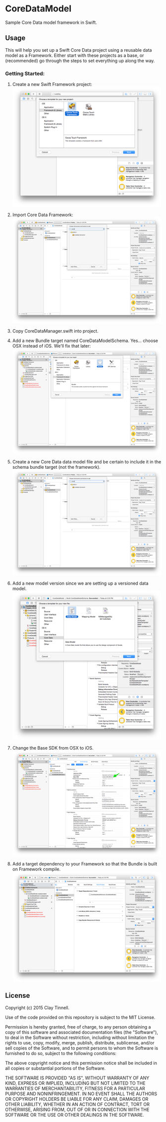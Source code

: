 # CoreDataModel
Sample Core Data model framework in Swift.

## Usage
This will help you set up a Swift Core Data project using a reusable data model as a Framework. 
Either start with these projects as a base, or (recommended) go through the steps to set everything up along the way.

### Getting Started:

1. Create a new Swift Framework project:
![create](Documentation/CreateFramework.png "Create Project")

2. Import Core Data Framework:
![import](Documentation/ImportCoreData.png "Import Core Data")

3. Copy CoreDataManager.swift into project.

4. Add a new Bundle target named CoreDataModelSchema. Yes... choose OSX instead of iOS.  We'll fix that later:
![bundle](Documentation/AddBundleForSchema.png "Add Bundle Target")

5. Create a new Core Data data model file and be certain to include it in the schema bundle target (not the framework).
![addSchemaFile](Documentation/ImportCoreData.png "Add Data Model File")

6. Add a new model version since we are setting up a versioned data model.
![version](Documentation/NewDataModel.png "Add Model Version")

7. Change the Base SDK from OSX to iOS.
![baseSDK](Documentation/ChangeBaseSDK.png "Change Base SDK")

8. Add a target dependency to your Framework so that the Bundle is built on Framework compile.
![target](Documentation/AddTargetDependency.png "Add Target Dependency")

## License
Copyright (c) 2015 Clay Tinnell.

Use of the code provided on this repository is subject to the MIT License.

Permission is hereby granted, free of charge, to any person obtaining a copy of this software and associated documentation files (the "Software"), to deal in the Software without restriction, including without limitation the rights to use, copy, modify, merge, publish, distribute, sublicense, and/or sell copies of the Software, and to permit persons to whom the Software is furnished to do so, subject to the following conditions:

The above copyright notice and this permission notice shall be included in all copies or substantial portions of the Software.

THE SOFTWARE IS PROVIDED "AS IS", WITHOUT WARRANTY OF ANY KIND, EXPRESS OR IMPLIED, INCLUDING BUT NOT LIMITED TO THE WARRANTIES OF MERCHANTABILITY, FITNESS FOR A PARTICULAR PURPOSE AND NONINFRINGEMENT. IN NO EVENT SHALL THE AUTHORS OR COPYRIGHT HOLDERS BE LIABLE FOR ANY CLAIM, DAMAGES OR OTHER LIABILITY, WHETHER IN AN ACTION OF CONTRACT, TORT OR OTHERWISE, ARISING FROM, OUT OF OR IN CONNECTION WITH THE SOFTWARE OR THE USE OR OTHER DEALINGS IN THE SOFTWARE.

